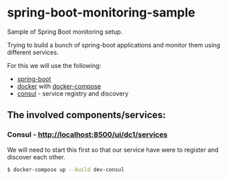 # spring-boot-monitoring-sample
Sample of Spring Boot monitoring setup.

Trying to build a bunch of spring-boot applications and monitor them using different services.

For this we will use the following:
 - [spring-boot](https://start.spring.io/)
 - [docker](https://docs.docker.com/install/linux/docker-ce/ubuntu/) with [docker-compose](https://docs.docker.com/compose/install/)
 - [consul](https://www.consul.io/) - service registry and discovery

## The involved components/services:

### Consul - [http://localhost:8500/ui/dc1/services](http://localhost:8500/ui/dc1/services)
We will need to start this first so that our service have were to register and
discover each other.
```bash
$ docker-compose up --build dev-consul
```